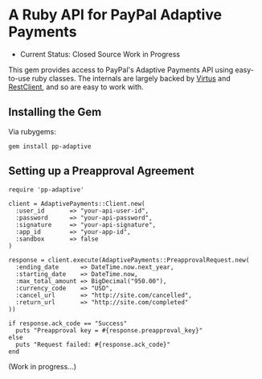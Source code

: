 # A Ruby API for PayPal Adaptive Payments

  - Current Status: Closed Source Work in Progress

This gem provides access to PayPal's Adaptive Payments API using easy-to-use
ruby classes.  The internals are largely backed by
[Virtus](https://github.com/solnic/virtus) and
[RestClient](https://github.com/archiloque/rest-client), and so are easy to
work with.

## Installing the Gem

Via rubygems:

    gem install pp-adaptive

## Setting up a Preapproval Agreement

    require 'pp-adaptive'
    
    client = AdaptivePayments::Client.new(
      :user_id       => "your-api-user-id",
      :password      => "your-api-password",
      :signature     => "your-api-signature",
      :app_id        => "your-app-id",
      :sandbox       => false
    )

    response = client.execute(AdaptivePayments::PreapprovalRequest.new(
      :ending_date      => DateTime.now.next_year,
      :starting_date    => DateTime.now,
      :max_total_amount => BigDecimal("950.00"),
      :currency_code    => "USD",
      :cancel_url       => "http://site.com/cancelled",
      :return_url       => "http://site.com/completed"
    ))
    
    if response.ack_code == "Success"
      puts "Preapproval key = #{response.preapproval_key}"
    else
      puts "Request failed: #{response.ack_code}"
    end

(Work in progress...)
